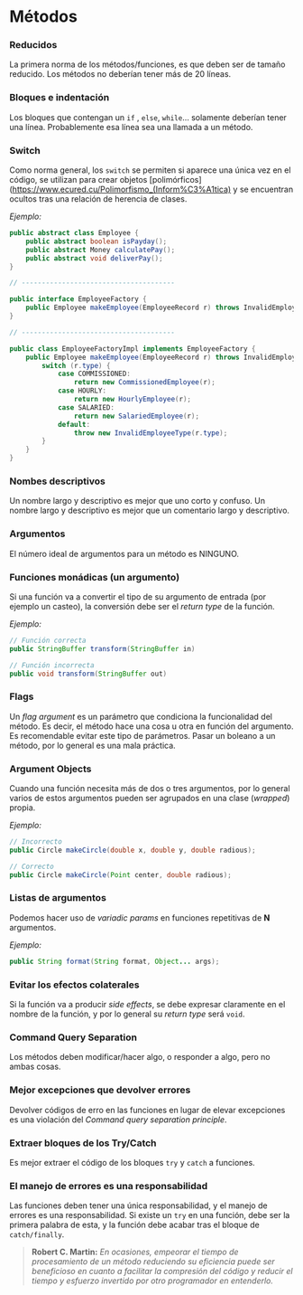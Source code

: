 # Métodos

### Reducidos
La primera norma de los métodos/funciones, es que deben ser de tamaño reducido.
Los métodos no deberían tener más de 20 líneas.

### Bloques e indentación
Los bloques que contengan un `if` , `else`, `while`... solamente deberían tener una línea. Probablemente esa línea sea una llamada a un método.

### Switch
Como norma general, los `switch` se permiten si aparece una única vez en el código, se utilizan para crear objetos [polimórficos](https://www.ecured.cu/Polimorfismo_(Inform%C3%A1tica) y se encuentran ocultos tras una relación de herencia de clases.

*Ejemplo:*
```java
public abstract class Employee {
	public abstract boolean isPayday();
	public abstract Money calculatePay();
	public abstract void deliverPay();
}

// --------------------------------------

public interface EmployeeFactory {
	public Employee makeEmployee(EmployeeRecord r) throws InvalidEmployeeType;
}

// --------------------------------------

public class EmployeeFactoryImpl implements EmployeeFactory {
	public Employee makeEmployee(EmployeeRecord r) throws InvalidEmployeeType {
		switch (r.type) {
			case COMMISSIONED:
				return new CommissionedEmployee(r);
			case HOURLY:
				return new HourlyEmployee(r);
			case SALARIED:
				return new SalariedEmployee(r);
			default:
				throw new InvalidEmployeeType(r.type);
		}
	}
}
```


### Nombes descriptivos
Un nombre largo y descriptivo es mejor que uno corto y confuso. Un nombre largo y descriptivo es mejor que un comentario largo y descriptivo.

### Argumentos
El número ideal de argumentos para un método es NINGUNO.

### Funciones monádicas (un argumento)
Si una función va a convertir el tipo de su argumento de entrada (por ejemplo un casteo), la conversión debe ser el *return type* de la función.

*Ejemplo:*
```java
// Función correcta
public StringBuffer transform(StringBuffer in)

// Función incorrecta
public void transform(StringBuffer out)
```

### Flags
Un *flag argument* es un parámetro que condiciona la funcionalidad del método.
Es decir, el método hace una cosa u otra en función del argumento.
Es recomendable evitar este tipo de parámetros. Pasar un boleano a un método, por lo general es una mala práctica.

### Argument Objects
Cuando una función necesita más de dos o tres argumentos, por lo general varios de estos argumentos pueden ser agrupados en una clase (*wrapped*) propia.

*Ejemplo:*
```java
// Incorrecto
public Circle makeCircle(double x, double y, double radious);

// Correcto
public Circle makeCircle(Point center, double radious);
```

### Listas de argumentos
Podemos hacer uso de *variadic params* en funciones repetitivas de **N** argumentos.

*Ejemplo:*
```java
public String format(String format, Object... args);
```

### Evitar los efectos colaterales
Si la función va a producir *side effects*, se debe expresar claramente en el nombre de la función, y por lo general su *return type* será `void`.

### Command Query Separation
Los métodos deben modificar/hacer algo, o responder a algo, pero no ambas cosas.

### Mejor excepciones que devolver errores
Devolver códigos de erro en las funciones en lugar de elevar excepciones es una violación del *Command query separation principle*.

### Extraer bloques de los Try/Catch
Es mejor extraer el código de los bloques  `try` y `catch` a funciones.

### El manejo de errores es una responsabilidad
Las funciones deben tener una única responsabilidad, y el manejo de errores es una responsabilidad.
Si existe un `try` en una función, debe ser la primera palabra de esta, y la función debe acabar tras el bloque de `catch/finally`.


> **Robert C. Martin:** *En ocasiones, empeorar el tiempo de procesamiento de un método reduciendo su eficiencia puede ser beneficioso en cuanto a facilitar la compresión del código y reducir el tiempo y esfuerzo invertido por otro programador en entenderlo.*